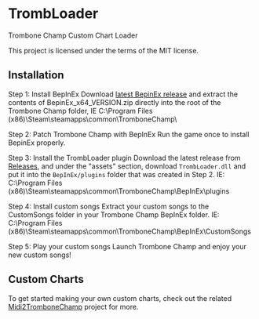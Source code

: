 # TrombLoader
Trombone Champ Custom Chart Loader

This project is licensed under the terms of the MIT license.

## Installation
Step 1: Install BepInEx
Download [latest BepinEx release](https://github.com/BepInEx/BepInEx/releases/latest) and extract the contents of BepinEx_x64_VERSION.zip directly into the root of the Trombone Champ folder, IE C:\Program Files (x86)\Steam\steamapps\common\TromboneChamp\

Step 2: Patch Trombone Champ with BepInEx
Run the game once to install BepinEx properly.

Step 3: Install the TrombLoader plugin
Download the latest release from [Releases](https://github.com/NyxTheShield/TrombLoader/releases), and under the "assets" section, download `TrombLoader.dll` and put it into the `BepInEx/plugins` folder that was created in Step 2. IE: C:\Program Files (x86)\Steam\steamapps\common\TromboneChamp\BepInEx\plugins

Step 4: Install custom songs
Extract your custom songs to the CustomSongs folder in your Trombone Champ BepInEx folder. IE: C:\Program Files (x86)\Steam\steamapps\common\TromboneChamp\BepInEx\CustomSongs

Step 5: Play your custom songs
Launch Trombone Champ and enjoy your new custom songs!

## Custom Charts
To get started making your own custom charts, check out the related [Midi2TromboneChamp](https://github.com/NyxTheShield/Midi2TromboneChamp) project for more.
